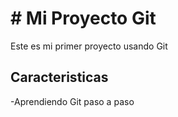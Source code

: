 # # Mi Proyecto Git
Este es mi primer proyecto usando Git

## Caracteristicas
-Aprendiendo Git paso a paso
